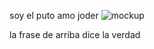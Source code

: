 soy el puto amo joder 
![mockup](https://user-images.githubusercontent.com/56443132/81100163-595f0380-8f0c-11ea-85d2-453b21496aac.png)

la frase de arriba dice la verdad


